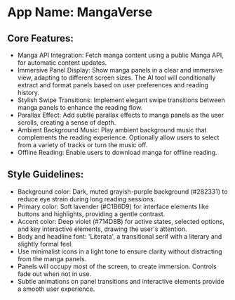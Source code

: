 # **App Name**: MangaVerse

## Core Features:

- Manga API Integration: Fetch manga content using a public Manga API, for automatic content updates.
- Immersive Panel Display: Show manga panels in a clear and immersive view, adapting to different screen sizes. The AI tool will conditionally extract and format panels based on user preferences and reading history.
- Stylish Swipe Transitions: Implement elegant swipe transitions between manga panels to enhance the reading flow.
- Parallax Effect: Add subtle parallax effects to manga panels as the user scrolls, creating a sense of depth.
- Ambient Background Music: Play ambient background music that complements the reading experience. Optionally allow users to select from a variety of tracks or turn the music off.
- Offline Reading: Enable users to download manga for offline reading.

## Style Guidelines:

- Background color: Dark, muted grayish-purple background (#282331) to reduce eye strain during long reading sessions.
- Primary color: Soft lavender (#C1B6D9) for interface elements like buttons and highlights, providing a gentle contrast.
- Accent color: Deep violet (#714D8B) for active states, selected options, and key interactive elements, drawing the user's attention.
- Body and headline font: 'Literata', a transitional serif with a literary and slightly formal feel.
- Use minimalist icons in a light tone to ensure clarity without distracting from the manga panels.
- Panels will occupy most of the screen, to create immersion. Controls fade out when not in use.
- Subtle animations on panel transitions and interactive elements provide a smooth user experience.